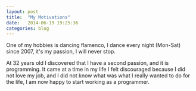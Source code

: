 ```yaml
---
layout: post
title:  "My Motivations"
date:   2014-06-19 19:25:36
categories: blog
---
```


One of my hobbies is dancing flamenco, I dance every night (Mon-Sat) since 2007, it's my passion, I will never stop.

At 32 years old I discovered that I have a second passion, and it is programming. It came at a time in my life I felt discouraged because I did not love my job, and I did not know what was what I really wanted to do for the life, I am now happy to start working as a programmer.

